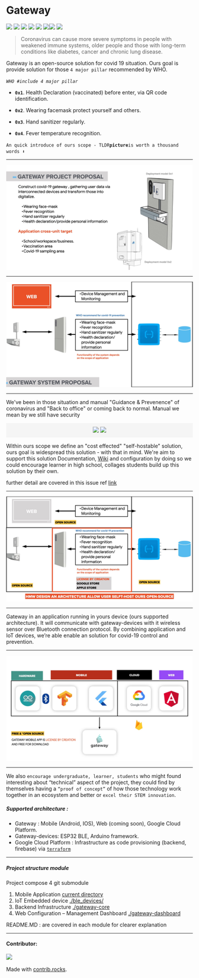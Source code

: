 # Gateway
![](https://img.shields.io/badge/flutter_support-%3E%3D%202.8.0-blue) ![](https://img.shields.io/badge/angular-%3E%3D%2013-red) ![](https://img.shields.io/badge/Nodejs-%20-red) ![](https://img.shields.io/badge/esp32--arduino-%20%20-green) ![](https://img.shields.io/badge/gateway_build-0.4.3-green.svg) ![](https://img.shields.io/badge/bluetooth__low__engery-4--5-blue)![](https://img.shields.io/github/issues/GDSC-HSU/gateway) ![](https://img.shields.io/github/issues-closed/GDSC-HSU/gateway)

> Coronavirus can cause more severe symptoms in people with weakened immune systems, older people and those with long-term conditions like diabetes, cancer and chronic lung disease.

Gateway is an open-source solution for covid 19 situation. Ours goal is provide solution for those `4 major pillar` recommended by WHO.

*`WHO #include 4 major pillar`*

- **`0x1`**. Health Declaration (vaccinated) before enter, via QR code identification.

- **`0x2`**. Wearing facemask protect yourself and others.

- **`0x3`**. Hand sanitizer regularly.

- **`0x4`**. Fever temperature recognition.


`An quick introduce of ours scope - TLDR`**`picture`**`is worth a thousand words ⬇️`

---
![aaa](./docs/img/gateway_project_proposal.jpeg)

---

![bb](./docs/img/gateway_system_proposal.jpeg)

---

We've been in those situation and manual "Guidance & Prevenence" of coronavirus  and "Back to office" or coming back to normal. Manual we mean by we still have security

<p align=center style="background-color:whitesmoke; padding:10px"> <img src="https://img.shields.io/badge/ours--goal-cost--effected-critial"> <img src="https://img.shields.io/badge/open--source-techonlogy-red">

Within ours scope we define an "cost effected" "self-hostable" solution, ours goal is widespread this solution - with that in mind. We're aim to support this solution Documentation, [Wiki](https://github.com/GDSC-HSU/gateway/wiki/TEAM-DEVELOPMENT-SETUP) and configuration by doing so we could encourage learner in high school, collages students build up this solution by their own.

further detail are covered in this issue ref [link](https://github.com/GDSC-HSU/gateway/issues/11)

---
![aa](./docs/img/gateway_hmw_desgin_selft_host.jpeg)

---

Gateway in an application running in yours device  (ours supported architecture). It will communicate with gateway-devices with it wireless sensor over Bluetooth connection protocol. By combining application and IoT devices, we’re able enable an solution for covid-19 control and prevention.

---
![aa](./docs/img/gateway_techology_stack.jpeg)

---

We also `encourage undergraduate, learner, students` who might found interesting about “technical” aspect of the project, they could find by themselves having a `“proof of concept”` of how those technology work together in an ecosystem and better or `excel their STEM innovation`.




##### Supported architecture :
- Gateway : Mobile (Android, IOS), Web (coming soon), Google Cloud Platform.
- Gateway-devices: ESP32 BLE, Arduino framework.
- Google Cloud Platform : Infrastructure as code provisioning (backend, firebase) via [`terraform`](./gateway-core/tf/)



---
##### Project structure module

Project compose 4 git submodule

1. Mobile Application  [current directory](./)
2. IoT Embedded device [./ble_devices/](https://github.com/GDSC-HSU/gateway-devices)
3. Backend Infrastructure [./gateway-core](https://github.com/GDSC-HSU/gateway-core)
4. Web Configuration – Management Dashboard [./gateway-dashboard](https://github.com/GDSC-HSU/gateway-dashboard)



README.MD : are covered in each module for clearer explanation


---

#### Contributor:

<a href="https://github.com/GDSC-HSU/gateway/graphs/contributors">
  <img src="https://contrib.rocks/image?repo=GDSC-HSU/gateway" />
</a>

Made with [contrib.rocks](https://contrib.rocks).
